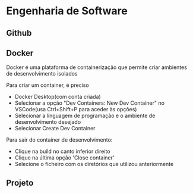 # Engenharia de Software

## Github

## Docker

Docker é uma plataforma de containerização que permite criar ambientes de desenvolvimento isolados

Para criar um container, é preciso

- Docker Desktop(com conta criada)
- Selecionar a opção "Dev Containers: New Dev Container" no VSCode(usa Ctrl+Shift+P para aceder às opções)
- Selecionar a linguagem de programação e o ambiente de desenvolvimento desejado
- Selecionar Create Dev Container

Para sair do container de desenvolvimento:

- Clique na build no canto inferior direito
- Clique na última opção 'Close container'
- Selecione o ficheiro com os diretórios que utilizou anteriormente

## Projeto

